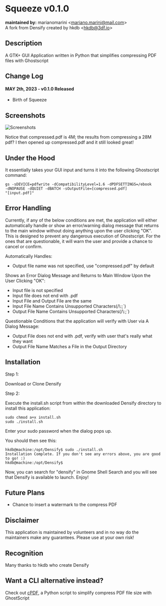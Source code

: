 # Squeeze v0.1.0
**maintained by:** marianomarini \<<mariano.marini@mail.com>\><br />
A fork from Densify created by hkdb \<<hkdb@3df.io>\><br />

## Description

A GTK+ GUI Application written in Python that simplifies compressing PDF files with Ghostscript

## Change Log

#### MAY 2th, 2023 - v0.1.0 Released

- Birth of Squeeze

## Screenshots

![Screenshots](https://osi.3df.io/wp-content/uploads/2018/05/Densify-Screens.png "Screenshots")

Notice that compressed.pdf is 4M; the results from compressing a 28M pdf? I then opened up compressed.pdf and it still looked great!

## Under the Hood

It essentially takes your GUI input and turns it into the following Ghostscript command:

```
gs -sDEVICE=pdfwrite -dCompatibilityLevel=1.6 -dPDFSETTINGS=/ebook
-dNOPAUSE -dQUIET -dBATCH -sOutputFile=[compressed.pdf]
"[input.pdf]"
```

## Error Handling

Currently, if any of the below conditions are met, the application will either automatically handle or show an error/warning dialog message that returns to the main window without doing anything upon the user clicking "OK". This is designed to prevent any dangerous execution of Ghostscript. For the ones that are questionable, it will warn the user and provide a chance to cancel or confirm.

Automatically Handles:

- Output file name was not specified, use "compressed.pdf" by default

Shows an Error Dialog Message and Returns to Main Window Upon the User Clicking "OK":

- Input file is not specified
- Input file does not end with .pdf
- Input File and Output File are the same
- Input File Name Contains Unsupported Characters(/\\:;\`)
- Output File Name Contains Unsupported Characters(/\\:;\`)

Questionable Conditions that the application will verify with User via A Dialog Message:

- Output File does not end with .pdf, verify with user that's really what they want
- Output File Name Matches a File in the Output Directory

## Installation

Step 1:

Download or Clone Densify

Step 2:

Execute the install.sh script from within the downloaded Densify directory to install this application:

```
sudo chmod a+x install.sh
sudo ./install.sh
```
Enter your sudo password when the dialog pops up.

You should then see this:

```
hkdb@machine:/opt/Densify$ sudo ./install.sh
Installation Complete. If you don't see any errors above, you are good to go! :)
hkdb@machine:/opt/Densify$
```

Now, you can search for "densify" in Gnome Shell Search and you will see that Densify is available to launch. Enjoy!

## Future Plans

- Chance to insert a watermark to the compress PDF

## Disclaimer

This application is maintained by volunteers and in no way do the maintainers make any guarantees. Please use at your own risk!

## Recognition

Many thanks to hkdb who create Densify

## Want a CLI alternative instead?

Check out [cPDF](https://github.com/hkdb/cpdf), a Python script to simplify compress PDF file size with GhostScript
